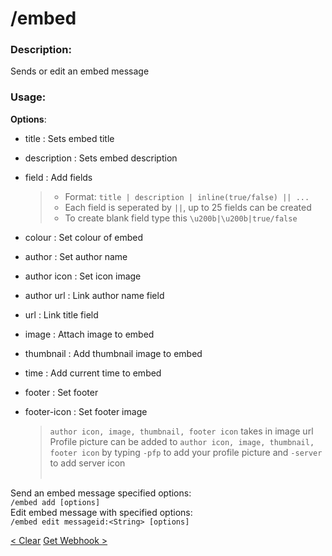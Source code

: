 # /embed

### Description:

Sends or edit an embed message<br>

### Usage:

**Options**:<br>

-   title : Sets embed title
-   description : Sets embed description
-   field : Add fields

    > -   Format: `title | description | inline(true/false) || ...` <br>
    > -   Each field is seperated by `||`, up to 25 fields can be created <br>
    > -   To create blank field type this `\u200b|\u200b|true/false`<br>

-   colour : Set colour of embed
-   author : Set author name
-   author icon : Set icon image
-   author url : Link author name field
-   url : Link title field
-   image : Attach image to embed
-   thumbnail : Add thumbnail image to embed
-   time : Add current time to embed
-   footer : Set footer
-   footer-icon : Set footer image
    > `author icon, image, thumbnail, footer icon` takes in image url<br>
    > Profile picture can be added to `author icon, image, thumbnail, footer icon` by typing `-pfp` to add your profile picture and `-server` to add server icon<br><br>

Send an embed message specified options:<br>
`/embed add [options]`<br>
Edit embed message with specified options:<br>
`/embed edit messageid:<String> [options]`<br>

<a class="button prev" href="./#/commands/utilitycommands/twitter" role="button">< Clear</a>
<a class="button next" href="./#/commands/utilitycommands/getwebhook" role="button">Get Webhook ></a>
